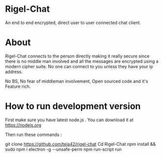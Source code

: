 # Rigel-Chat
An end to end encrypted, direct user to user connected chat client.

# About

Rigel-Chat connects to the person directly making it really secure since there is no middle man involved and all the messages are encrypted using a modern cipher suite. No one can connect to you unless they have your ip address.

No BS, No fear of middleman involvement, Open sourced code and it's Feature rich.

# How to run development version

First make sure you have latest node.js . You can download it at https://nodejs.org

Then run these commands :

git clone https://github.com/teja42/rigel-chat
Cd Rigel-Chat
npm install && sudo npm i electron -g --unsafe-perm
npm run-script run

